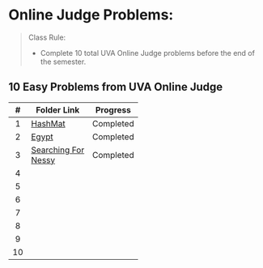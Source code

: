# Online Judge Problems:

> Class Rule:
> - Complete 10 total UVA Online Judge problems before the end of the semester.

## 10 Easy Problems from UVA Online Judge
| # | Folder Link                                                                                                                   | Progress  |
| :-: | ----------------------------------------------------------------------------------------------------------------------------- | --------- |
| 1 | [HashMat](https://github.com/dmreyescoy03/4883-PrgmTech-Reyes-Coy/tree/main/EasyBreezy/HashMat)                                  | Completed |
| 2 | [Egypt](https://github.com/dmreyescoy03/4883-PrgmTech-Reyes-Coy/tree/main/EasyBreezy/Egypt)                                      | Completed |
| 3 | [Searching For<br />Nessy](https://github.com/dmreyescoy03/4883-PrgmTech-Reyes-Coy/tree/main/EasyBreezy/Searching%20For%20Nessy) | Completed |
| 4 | []()                                                                                                                          |           |
| 5 | []()                                                                                                                          |           |
| 6 | []()                                                                                                                          |           |
| 7 | []()                                                                                                                          |           |
| 8 |                                                                                                                               |           |
| 9 |                                                                                                                               |           |
| 10 |                                                                                                                               |           |

